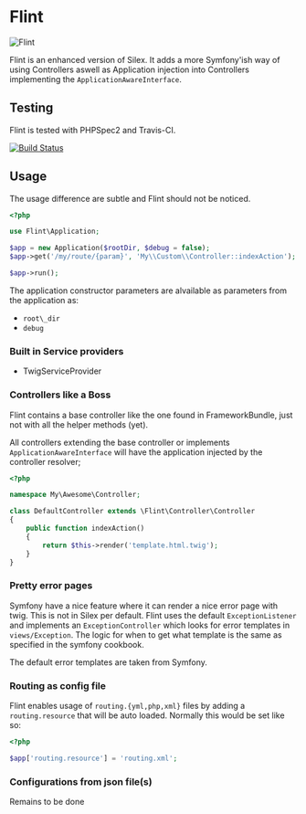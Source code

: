 Flint
=====

![Flint](http://upload.wikimedia.org/wikipedia/commons/thumb/e/ed/Miorcani_flint.jpg/220px-Miorcani_flint.jpg)

Flint is an enhanced version of Silex. It adds a more Symfony'ish way of using Controllers aswell as Application injection
into Controllers implementing the `ApplicationAwareInterface`.

Testing
-------

Flint is tested with PHPSpec2 and Travis-CI.

[![Build Status](https://travis-ci.org/henrikbjorn/flint.png?branch=master)](https://travis-ci.org/henrikbjorn/flint)

Usage
-----

The usage difference are subtle and Flint should not be noticed.

``` php
<?php

use Flint\Application;

$app = new Application($rootDir, $debug = false);
$app->get('/my/route/{param}', 'My\\Custom\\Controller::indexAction');

$app->run();
```

The application constructor parameters are alvailable as parameters from the application
as:

* `root\_dir`
* `debug`

### Built in Service providers

* TwigServiceProvider

### Controllers like a Boss

Flint contains a base controller like the one found in FrameworkBundle, just not with all the helper
methods (yet).

All controllers extending the base controller or implements `ApplicationAwareInterface` will have the
application injected by the controller resolver;


``` php
<?php

namespace My\Awesome\Controller;

class DefaultController extends \Flint\Controller\Controller
{
    public function indexAction()
    {
        return $this->render('template.html.twig');
    }
}
```

### Pretty error pages

Symfony have a nice feature where it can render a nice error page with twig. This is not in Silex per default.
Flint uses the default `ExceptionListener` and implements an `ExceptionController` which looks for error templates
in `views/Exception`. The logic for when to get what template is the same as specified in the symfony cookbook.

The default error templates are taken from Symfony.

### Routing as config file

Flint enables usage of `routing.{yml,php,xml}` files by adding a `routing.resource` that will be auto loaded.
Normally this would be set like so:

``` php
<?php

$app['routing.resource'] = 'routing.xml';
```

### Configurations from json file(s)

Remains to be done
